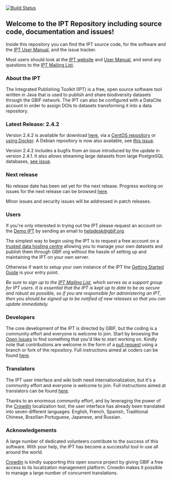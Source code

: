 [![Build Status](https://builds.gbif.org/job/ipt/badge/icon?style=flat-square)](https://builds.gbif.org/job/ipt/)

## Welcome to the IPT Repository including source code, documentation and issues!

Inside this repository you can find the IPT source code, for the software and the [IPT User Manual](https://ipt.gbif.org/manual/), and the issue tracker.

Most users should look at the [IPT website](https://www.gbif.org/ipt) and [User Manual](https://ipt.gbif.org/manual/), and send any questions to the [IPT Mailing List](https://lists.gbif.org/mailman/listinfo/ipt).

### About the IPT

The Integrated Publishing Toolkit (IPT) is a free, open source software tool written in Java that is used to publish and share biodiversity datasets through the GBIF network. The IPT can also be configured with a DataCite account in order to assign DOIs to datasets transforming it into a data repository.

### Latest Release: 2.4.2

Version 2.4.2 is available for download [here](https://repository.gbif.org/content/groups/gbif/org/gbif/ipt/2.4.2/ipt-2.4.2.war), via a [CentOS repository](./package/rpm/README.md) or [using Docker](https://hub.docker.com/r/gbif/ipt/).  A Debian repository is now also available, see [this issue](https://github.com/gbif/ipt/pull/1470).

Version 2.4.2 includes a bugfix from an issue introduced by the update in version 2.4.1.  It also allows streaming large datasets from large PostgreSQL databases, [see issue](https://github.com/gbif/ipt/issues?q=is%3Aissue+milestone%3A2.4.2+is%3Aclosed).

### Next release

No release date has been set yet for the next release.  Progress working on issues for the next release can be browsed [here](https://github.com/gbif/ipt/milestones).

Minor issues and security issues will be addressed in patch releases.

### Users

If you're only interested in trying out the IPT please request an account on the [Demo IPT](https://ipt.gbif.org) by sending an email to helpdesk@gbif.org.

The simplest way to begin using the IPT is to request a free account on a [trusted data hosting centre](https://ipt.gbif.org/manual/en/ipt/2.5/data-hosting-centres/) allowing you to manage your own datasets and publish them through GBIF.org without the hassle of setting up and maintaining the IPT on your own server.

Otherwise if want to setup your own instance of the IPT the [Getting Started Guide](https://ipt.gbif.org/manual/en/ipt/2.5/getting-started/) is your entry point.

_Be sure to sign up to the [IPT Mailing List](https://lists.gbif.org/mailman/listinfo/ipt/), which serves as a support group for IPT users. It is essential that the IPT is kept up to date to be as secure and robust as possible, so if you are responsible for administering an IPT, then you should be signed up to be notified of new releases so that you can update immediately._

### Developers

The core development of the IPT is directed by GBIF, but the coding is a community effort and everyone is welcome to join. Start by browsing the [Open Issues](https://github.com/gbif/ipt/issues) to find something that you'd like to start working on. Kindly note that contributions are welcome in the form of a [pull request](https://help.github.com/articles/creating-a-pull-request/) using a branch or fork of the repository. Full instructions aimed at coders can be found [here](HowToContribute.wiki).

### Translators

The IPT user interface and wiki both need internationalization, but it's a community effort and everyone is welcome to join. Full instructions aimed at translators can be found [here](https://ipt.gbif.org/manual/en/ipt/2.5/translations/).

Thanks to an enormous community effort, and by leveraging the power of the [Crowdin](https://crowdin.com/project/gbif-ipt) localization tool, the user interface has already been translated into seven different languages: English, French, Spanish, Traditional Chinese, Brazilian Portuguese, Japanese, and Russian.

### Acknowledgements

A large number of dedicated volunteers contribute to the success of this software. With your help, the IPT has become a successful tool in use all around the world.

[Crowdin](https://crowdin.com/) is kindly supporting this open source project by giving GBIF a free access to its localization management platform. Crowdin makes it possible to manage a large number of concurrent translations.
